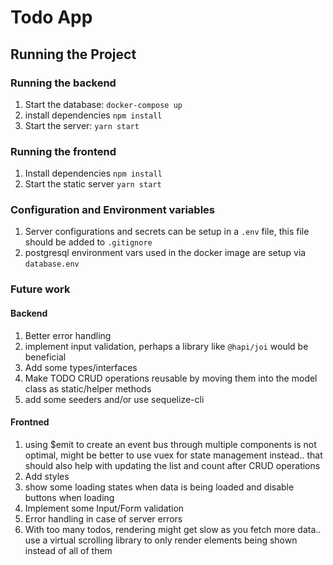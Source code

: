 # Todo App

## Running the Project

### Running the backend
1. Start the database: `docker-compose up`
2. install dependencies `npm install`
3. Start the server: `yarn start`

### Running the frontend
1. Install dependencies `npm install`
2. Start the static server `yarn start`

### Configuration and Environment variables
1. Server configurations and secrets can be setup in a `.env` file, this file should be added to `.gitignore`
2. postgresql environment vars used in the docker image are setup via `database.env`

### Future work
#### Backend
1. Better error handling
2. implement input validation, perhaps a library like `@hapi/joi` would be beneficial
3. Add some types/interfaces
4. Make TODO CRUD operations reusable by moving them into the model class as static/helper methods
5. add some seeders and/or use sequelize-cli

#### Frontned
1. using $emit to create an event bus through multiple components is not optimal, might be better to use vuex for state management instead.. that should also help with updating the list and count after CRUD operations
2. Add styles
3. show some loading states when data is being loaded and disable buttons when loading
4. Implement some Input/Form validation
5. Error handling in case of server errors
6. With too many todos, rendering might get slow as you fetch more data.. use a virtual scrolling library to only render elements being shown instead of all of them
